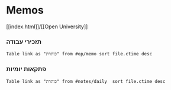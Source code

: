 # Memos
[[index.html]]/[[Open University]]

### תזכירי עבודה

```dataview
Table link as "כותרת" from #op/memo sort file.ctime desc 
```

### פתקאות יומיות
```dataview
Table link as "כותרת" from #notes/daily  sort file.ctime desc 
```